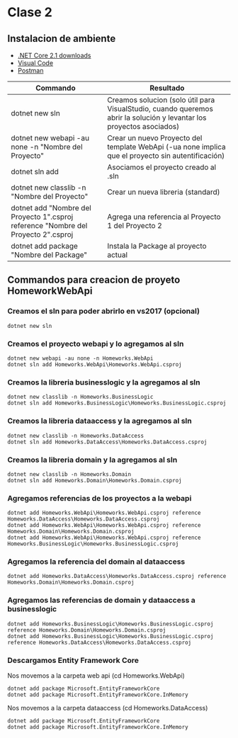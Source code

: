 # Clase 2

## Instalacion de ambiente

* [.NET Core 2.1 downloads](https://www.microsoft.com/net/download/dotnet-core/2.1)
* [Visual Code](https://code.visualstudio.com/Download)
* [Postman](https://www.getpostman.com/apps)

Commando | Resultado
------------ | -------------
dotnet new sln| Creamos solucion (solo útil para VisualStudio, cuando queremos abrir la solución y levantar los proyectos asociados)
dotnet new webapi -au none -n "Nombre del Proyecto"| Crear un nuevo Proyecto del template WebApi (-ua none implica que el proyecto sin autentificación)
dotnet sln add | Asociamos el proyecto creado al .sln
dotnet new classlib -n "Nombre del Proyecto"| Crear un nueva libreria (standard)
dotnet add "Nombre del Proyecto 1".csproj reference "Nombre del Proyecto 2".csproj| Agrega una referencia al Proyecto 1 del Proyecto 2
dotnet add package "Nombre del Package" | Instala la Package al proyecto actual


## Commandos para creacion de proyeto HomeworkWebApi

### Creamos el sln para poder abrirlo en vs2017 (opcional)
```
dotnet new sln
```

### Creamos el proyecto webapi y lo agregamos al sln
```
dotnet new webapi -au none -n Homeworks.WebApi
dotnet sln add Homeworks.WebApi\Homeworks.WebApi.csproj
```

### Creamos la libreria businesslogic y la agregamos al sln
```
dotnet new classlib -n Homeworks.BusinessLogic
dotnet sln add Homeworks.BusinessLogic\Homeworks.BusinessLogic.csproj
```

### Creamos la libreria dataaccess y la agregamos al sln
```
dotnet new classlib -n Homeworks.DataAccess
dotnet sln add Homeworks.DataAccess\Homeworks.DataAccess.csproj
```

### Creamos la libreria domain y la agregamos al sln
```
dotnet new classlib -n Homeworks.Domain
dotnet sln add Homeworks.Domain\Homeworks.Domain.csproj
```

### Agregamos referencias de los proyectos a la webapi
```
dotnet add Homeworks.WebApi\Homeworks.WebApi.csproj reference Homeworks.DataAccess\Homeworks.DataAccess.csproj
dotnet add Homeworks.WebApi\Homeworks.WebApi.csproj reference Homeworks.Domain\Homeworks.Domain.csproj
dotnet add Homeworks.WebApi\Homeworks.WebApi.csproj reference Homeworks.BusinessLogic\Homeworks.BusinessLogic.csproj
```

### Agregamos la referencia del domain al dataaccess
```
dotnet add Homeworks.DataAccess\Homeworks.DataAccess.csproj reference Homeworks.Domain\Homeworks.Domain.csproj
```

### Agregamos las referencias de domain y dataaccess a businesslogic
```
dotnet add Homeworks.BusinessLogic\Homeworks.BusinessLogic.csproj reference Homeworks.Domain\Homeworks.Domain.csproj
dotnet add Homeworks.BusinessLogic\Homeworks.BusinessLogic.csproj reference Homeworks.DataAccess\Homeworks.DataAccess.csproj
```

### Descargamos Entity Framework Core
Nos movemos a la carpeta web api (cd Homeworks.WebApi)
```
dotnet add package Microsoft.EntityFrameworkCore
dotnet add package Microsoft.EntityFrameworkCore.InMemory
```
Nos movemos a la carpeta dataaccess (cd Homeworks.DataAccess)
```
dotnet add package Microsoft.EntityFrameworkCore
dotnet add package Microsoft.EntityFrameworkCore.InMemory
```
